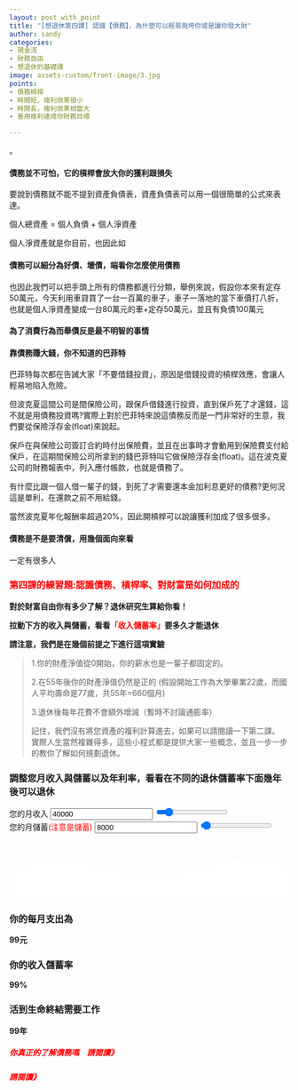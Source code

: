 ```yaml
---
layout: post_with_point
title: "[想退休第四課] 認識【債務】，為什麼可以輕易拖垮你或是讓你發大財"
author: sandy
categories:
- 現金流
- 財務自由
- 想退休的基礎課
image: assets-custom/front-image/3.jpg
points:
- 債務槓桿
- 時間短，複利效果很小
- 時間長，複利效果相當大
- 善用複利達成你財務目標

---
```

。

#### 債務並不可怕，它的槓桿會放大你的獲利跟損失

要說到債務就不能不提到資產負債表，資產負債表可以用一個很簡單的公式來表達。

個人總資產 = 個人負債 + 個人淨資產

個人淨資產就是你目前，也因此如

#### 債務可以細分為好債、壞債，端看你怎麼使用債務

也因此我們可以把手頭上所有的債務都進行分類，舉例來說，假設你本來有定存50萬元，今天利用車貸買了一台一百萬的車子，車子一落地的當下車價打八折，也就是個人淨資產變成一台80萬元的車+定存50萬元，並且有負債100萬元

#### 為了消費行為而舉債反是最不明智的事情

#### 靠債務賺大錢，你不知道的巴菲特

巴菲特每次都在告誡大家「不要借錢投資」，原因是借錢投資的槓桿效應，會讓人輕易地陷入危險。

但波克夏這間公司是間保險公司，跟保戶借錢進行投資，直到保戶死了才還錢，這不就是用債務投資嗎?實際上對於巴菲特來說這債務反而是一門非常好的生意，我們要從保險浮存金(float)來說起。

保戶在與保險公司簽訂合約時付出保險費，並且在出事時才會動用到保險費支付給保戶，在這期間保險公司所拿到的錢巴菲特叫它做保險浮存金(float)。這在波克夏公司的財務報表中，列入應付帳款，也就是債務了。

有什麼比跟一個人借一輩子的錢，到死了才需要還本金加利息更好的債務?更何況這是單利，在還款之前不用給錢。

當然波克夏年化報酬率超過20%，因此開槓桿可以說讓獲利加成了很多很多。

#### 債務是不是要清償，用幾個面向來看

一定有很多人

### <font color="red">第四課的練習題:認識債務、槓桿率、對財富是如何加成的</font>

**對於財富自由你有多少了解？退休研究生算給你看！**

**拉動下方的收入與儲蓄，看看<font color="red">「收入儲蓄率」</font>要多久才能退休**

**請注意，我們是在幾個前提之下進行這項實驗**

> 1.你的財產淨值從0開始，你的薪水也是一輩子都固定的。
>
> 2\.在55年後你的財產淨值仍然是正的 (假設開始工作為大學畢業22歲，而國人平均壽命是77歲，共55年=660個月)
>
> 3\.退休後每年花費不會額外增減（暫時不討論通膨率）
>
> 記住，我們沒有將您資產的複利計算進去，如果可以請閱讀一下第二課。
> 實際人生當然複雜得多，這些小程式都是提供大家一些概念，並且一步一步的教你了解如何規劃退休。

<div class="card g-brd-teal rounded-0 mt-2">
<h3 class="card-header h5 text-white g-bg-teal g-brd-transparent rounded-0"> 調整您月收入與儲蓄以及年利率，看看在不同的退休儲蓄率下面幾年後可以退休 </h3>
<div class="row card-block">
<div class="col-sm-4">
<div class="form-group"> <label for="myinput">您的月收入</label> <input type="text" id="income" class="form-control currency" value="40000" min="0" max="300000" oninput="income_slider.value=income.value"> <input type="range" id="income_slider" class="form-control-range" value="40000" min="0" max="300000" oninput="income.value=income_slider.value"> <small></small> </div>
</div>
<div class="col-sm-4">
<div class="form-group"> <label for="myinput">您的月儲蓄<font color="red">(注意是儲蓄)</font></label> <input type="text" id="saving" class="form-control currency" value="8000" min="100" max="300000" oninput="saving_slider.value=saving.value"> <input type="range" id="saving_slider" class="form-control-range" value="8000" min="100" max="300000" oninput="saving.value=saving_slider.value"> <small></small> </div>
</div>
<!--div class="col-sm-4">
<div class="form-group"> <label for="myinput">年利率(%)</label> <input type="text" id="apy" class="form-control percent" value="8" min="0" max="100" oninput="apy_slider.value=apy.value"> <input type="range" id="apy_slider" class="form-control-range" value="8" min="0" max="100" oninput="apy.value=apy_slider.value"> <small></small> </div>
</div-->
</div>
<div class="row card-block">
<div class="col-md-8" id="chartHere"> <canvas id="myChart"></canvas> </div>
<div class="col-md-4">
<!-- Article -->
<div class="u-shadow-v21 u-shadow-v21--hover g-bg-white text-center g-overflow-hidden g-rounded-4 g-pos-rel g-z-index-2 g-cursor-pointer g-transition-0_3">
<div class="g-bg-primary g-pos-rel g-px-20 g-py-70"> <svg class="g-pos-abs g-bottom-0 g-left-0 g-right-0" version="1.1" preserveAspectRatio="none" xmlns="http://www.w3.org/2000/svg" xmlns:xlink="http://www.w3.org/1999/xlink" width="100%" height="70px" viewBox="0 0 300 70">
<path d="M30.913,43.944c0,0,42.911-34.464,87.51-14.191c77.31,35.14,113.304-1.952,146.638-4.729 c48.654-4.056,69.94,16.218,69.94,16.218v54.396H30.913V43.944z" opacity="0.6" fill="#ffffff"></path>
<path d="M-35.667,44.628c0,0,42.91-34.463,87.51-14.191c77.31,35.141,113.304-1.952,146.639-4.729 c48.653-4.055,69.939,16.218,69.939,16.218v54.396H-35.667V44.628z" opacity="0.6" fill="#ffffff"></path>
<path d="M43.415,98.342c0,0,48.283-68.927,109.133-68.927c65.886,0,97.983,67.914,97.983,67.914v3.716 H42.401L43.415,98.342z" opacity="0.7" fill="#ffffff"></path>
<path d="M-34.667,62.998c0,0,56-45.667,120.316-27.839C167.484,57.842,197,41.332,232.286,30.428 c53.07-16.399,104.047,36.903,104.047,36.903l1.333,36.667l-372-2.954L-34.667,62.998z" fill="#ffffff"></path>
</svg>
<h3 class="h6 text-uppercase g-color-white-opacity-0_8 g-letter-spacing-3 g-mb-20">你的每月支出為</h3>
<strong class="d-block g-color-white g-font-size-30 g-line-height-0_7 g-mb-20">
<span id="expense">99</span><span class="g-font-size-default">元</span>
</strong>
<h3 class="h6 text-uppercase g-color-white-opacity-0_8 g-letter-spacing-3 g-mb-20">你的收入儲蓄率</h3>
<strong class="d-block g-color-white g-font-size-50 g-line-height-0_7 g-mb-20">
<span id="saving_rate">99</span><span class="g-font-size-default">%</span>
</strong>
<h3 class="h6 text-uppercase g-color-white-opacity-0_8 g-letter-spacing-3 g-mb-20">活到生命終結需要工作</h3> <strong class="d-block g-color-white g-font-size-50 g-line-height-0_7 g-mb-20"> <span id="work_year_block"><span id="work_years">99</span><span class="g-font-size-default">年</span></span></strong>
</div>
</div> <!-- End Article -->
</div>
</div>
</div>

##### <font color="red">你真正的了解債務嗎　請閱讀》</font>

##### <font color="red">請閱讀》</font>

<script type="text/javascript">
$(document).ready(function() {

    $('[data-toggle="tooltip"]').tooltip();
    Calculate();
    
    $(".form-control-range").change(function() {
        Calculate();
    });
    $('.form-control').bind("change", function() {
        Calculate();
    });
    
    $('.currency').mask("#,##0", { reverse: true });
    $('.percent').mask("#,##0%", { reverse: true });

});

function Calculate() {

    var income = accounting.unformat($("#income").val());
    $("#saving").prop("max", income);
    $("#saving_slider").prop("max", income);
    var saving = accounting.unformat($("#saving").val());
    var expense = accounting.unformat($("#income").val()) - accounting.unformat($("#saving").val());
    $("#expense").text(accounting.formatMoney(expense, "$", 0));
    var saving_rate = (saving / income) * 100;
    $("#saving_rate").text(saving_rate.toFixed(1));
    total_year = 55; //60年x12個月 = 720個月

//    var apy = 1+(accounting.unformat($("#apy").val())/100);

    var retire_expense = expense * total_year * 12;
    var total_saving = 0;
    
    var labels_years = [];
    labels_years.length = 0;
    
    var result = [];
    result.length = 0;
    var retire_at_age = 99;
    
    for (i = 1; i <= total_year; i++) {
        labels_years.push((i+22)+" ");

//        total_saving = total_saving*apy;
total_saving += (saving * 12);
retire_expense -= (expense * 12);
if (total_saving >= retire_expense) {
result.push(retire_expense);
if ((i + 22) < retire_at_age)
retire_at_age = (i);
} else {
result.push(total_saving);
}
}

    var summary = 0;
    
    $("#work_years").html(retire_at_age);
    
    $("#chartHere").html('<canvas id="myChart"></canvas>');
    
    var ctx = document.getElementById('myChart').getContext('2d');
    
    window.myChart = new Chart(ctx, {
        type: 'bar',
        data: {
            labels: labels_years,
            datasets: [{
                label: "總財產",
                backgroundColor: "#f6a41c",
                data: result
            }]
        },
        options: {
            legend: { display: false },
            title: {
                display: true,
                text: '您的每年財產總額'
            },
            scales: {
                yAxes: [{
                    ticks: {
                        beginAtZero: true
                    }
                }]
            },
            annotation: {
                annotations: [{
                    type: 'line',
                    mode: 'vertical',
                    scaleID: 'x-axis-0',
                    value: '65 ',
                    borderColor: 'tomato',
                    borderWidth: 3,
                    label: {
                        content: "法定退休年齡",
                        enabled: true,
                        position: "top"
                    }
                }],
                drawTime: "afterDraw" // (default)
            },
            tooltips: {
                mode: 'index',
                intersect: true,
                callbacks: {
                    title: function (tooltipItem, data) {
                      return tooltipItem[0].label+"歲";
                    }
                }
            }    
        }
    });
    
    /*
    window.myChart.data.label = labels_months;
    window.myChart.data.datasets.data = result_with_apy;
    window.myChart.update();*/

}
</script>